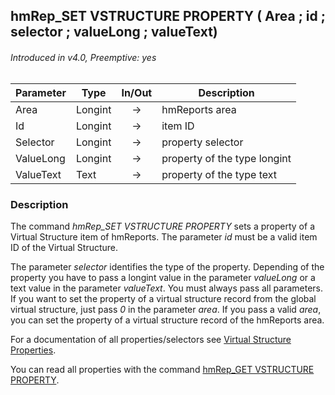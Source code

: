 ## hmRep_SET VSTRUCTURE PROPERTY ( Area ; id ; selector ; valueLong ; valueText)
###### Introduced in v4.0, Preemptive: yes

|Parameter|Type|In/Out|Description
|---|---|:---:|---
|Area|Longint|→|hmReports area
|Id|Longint|→|item ID
|Selector|Longint|→|property selector
|ValueLong|Longint|→|property of the type longint
|ValueText|Text|→|property of the type text

### Description
The command *hmRep_SET VSTRUCTURE PROPERTY* sets a property of a Virtual Structure item of hmReports. The parameter *id* must be a valid item ID of the Virtual Structure.

The parameter *selector* identifies the type of the property. Depending of the property you have to pass a longint value in the parameter *valueLong* or a text value in the parameter *valueText*. You must always pass all parameters.
If you want to set the property of a virtual structure record from the global virtual structure, just pass *0* in the parameter *area*. If you pass a valid *area*, you can set the property of a virtual structure record of the hmReports area.

For a documentation of all properties/selectors see [Virtual Structure Properties](../Appendix/VirtualStructureProperties.md).

You can read all properties with the command [hmRep_GET VSTRUCTURE PROPERTY](hmRep_GetVStructureProperty.md).
